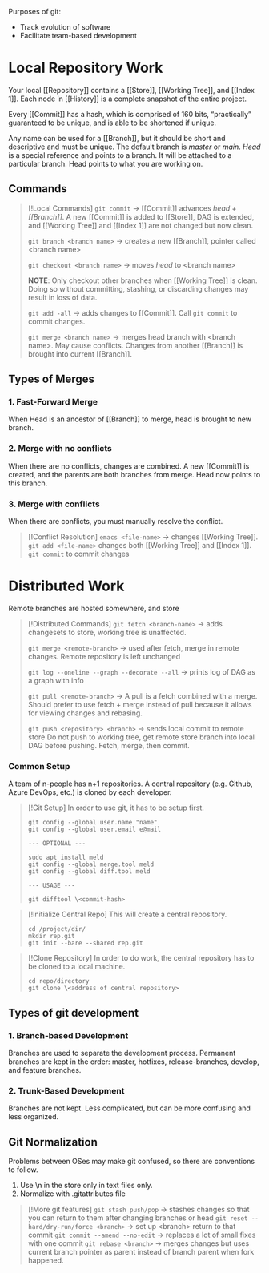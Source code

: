 Purposes of git: 
- Track evolution of software
- Facilitate team-based development


# Local Repository Work

Your local [[Repository]] contains a [[Store]], [[Working Tree]], and [[Index 1]]. Each node in [[History]] is a complete snapshot of the entire project. 

Every [[Commit]] has a hash, which is comprised of 160 bits, “practically” guaranteed to be unique, and is able to be shortened if unique. 

Any name can be used for a [[Branch]], but it should be short and descriptive and must be unique. The default branch is *master* or *main*. *Head* is a special reference and points to a branch. It will be attached to a particular branch. Head points to what you are working on. 

## Commands

>[!Local Commands]
>`git commit`  -> [[Commit]] advances *head + [[Branch]]*. A new [[Commit]] is added to [[Store]], DAG is extended, and [[Working Tree]] and [[Index 1]] are not changed but now clean. 
>
>`git branch <branch name>` -> creates a new [[Branch]], pointer called \<branch name\> 
>
>`git checkout <branch name>` -> moves *head* to \<branch name\>
>
>__NOTE__: Only checkout other branches when [[Working Tree]] is clean. Doing so without committing, stashing, or discarding changes may result in loss of data. 
>
>`git add -all`  -> adds changes to [[Commit]]. Call `git commit` to commit changes. 
>
>`git merge <branch name>` -> merges head branch with \<branch name\>. May cause conflicts. 
>Changes from another [[Branch]] is brought into current [[Branch]]. 

## Types of Merges

### 1. Fast-Forward Merge
When Head is an ancestor of [[Branch]] to merge, head is brought to new branch.

### 2. Merge with no conflicts
When there are no conflicts, changes are combined. A new [[Commit]] is created, and the parents are both branches from merge. Head now points to this branch. 

### 3. Merge with conflicts
When there are conflicts, you must manually resolve the conflict. 

>[!Conflict Resolution]
>`emacs <file-name>` -> changes [[Working Tree]]. 
>`git add <file-name>` changes both [[Working Tree]] and [[Index 1]]. 
>`git commit` to commit changes
>

# Distributed Work
Remote branches are hosted somewhere, and store 

>[!Distributed Commands]
>`git fetch <branch-name>` -> adds changesets to store, working tree is unaffected. 
>
>`git merge <remote-branch>` -> used after fetch, merge in remote changes. Remote repository is left unchanged
>
>`git log --oneline --graph --decorate --all` -> prints log of DAG as a graph with info
>
>`git pull <remote-branch>` -> A pull is a fetch combined with a merge. 
>Should prefer to use fetch + merge instead of pull because it allows for viewing changes and rebasing. 
>
>`git push <repository> <branch>` -> sends local commit to remote store
>Do not push to working tree, get remote store branch into local DAG before pushing. Fetch, merge, then commit. 

### Common Setup
A team of n-people has n+1 repositories. A central repository (e.g. Github, Azure DevOps, etc.) is cloned by each developer. 

>[!Git Setup]
>In order to use git, it has to be setup first. 
>```
>git config --global user.name "name"
>git config --global user.email e@mail
>
 >--- OPTIONAL ---
>
>sudo apt install meld
>git config --global merge.tool meld
>git config --global diff.tool meld
>
>--- USAGE ---
>
>git difftool \<commit-hash>
>
>```

>[!Initialize Central Repo]
>This will create a central repository. 
>```
>cd /project/dir/
>mkdir rep.git
>git init --bare --shared rep.git
>```

>[!Clone Repository]
>In order to do work, the central repository has to be cloned to a local machine. 
>```
>cd repo/directory
>git clone \<address of central repository>
>```
>

## Types of git development

### 1. Branch-based Development
Branches are used to separate the development process. Permanent branches are kept in the order: master, hotfixes, release-branches, develop, and feature branches. 
### 2. Trunk-Based Development
Branches are not kept. Less complicated, but can be more confusing and less organized. 

## Git Normalization
Problems between OSes may make git confused, so there are conventions to follow. 
1. Use \\n in the store only in text files only. 
2. Normalize with .gitattributes file

> [!More git features]
> `git stash push/pop` -> stashes changes so that you can return to them after changing branches or head
> `git reset --hard/dry-run/force <branch>` -> set up \<branch> return to that commit
> `git commit --amend --no-edit` -> replaces a lot of small fixes with one commit
> `git rebase <branch>` -> merges changes but uses current branch pointer as parent instead of branch parent when fork happened. 

